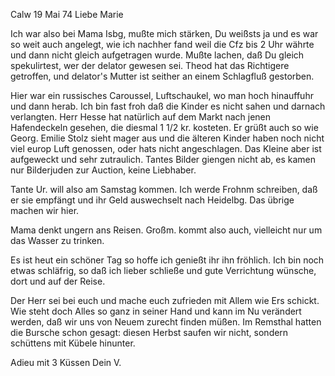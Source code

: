  Calw 19 Mai 74
Liebe Marie

Ich war also bei Mama Isbg, mußte mich stärken, Du weißsts ja und es war so weit auch angelegt, wie ich nachher fand weil die Cfz bis 2 Uhr währte und dann nicht gleich aufgetragen wurde. Mußte lachen, daß Du gleich spekulirtest, wer der delator gewesen sei. Theod hat das Richtigere getroffen, und delator's Mutter ist seither an einem Schlagfluß gestorben.

Hier war ein russisches Caroussel, Luftschaukel, wo man hoch hinauffuhr und dann herab. Ich bin fast froh daß die Kinder es nicht sahen und darnach verlangten. Herr Hesse hat natürlich auf dem Markt nach jenen Hafendeckeln gesehen, die diesmal 1 1/2 kr. kosteten. Er grüßt auch so wie Georg. 
Emilie Stolz sieht mager aus und die älteren Kinder haben noch nicht viel europ Luft genossen, oder hats nicht angeschlagen. Das Kleine aber ist aufgeweckt und sehr zutraulich. Tantes Bilder giengen nicht ab, es kamen nur Bilderjuden zur Auction, keine Liebhaber.

Tante Ur. will also am Samstag kommen. Ich werde Frohnm schreiben, daß er sie empfängt und ihr Geld auswechselt nach Heidelbg. Das übrige machen wir hier.

Mama denkt ungern ans Reisen. Großm. kommt also auch, vielleicht nur um das Wasser zu trinken.

Es ist heut ein schöner Tag so hoffe ich genießt ihr ihn fröhlich. Ich bin noch etwas schläfrig, so daß ich lieber schließe und gute Verrichtung wünsche, dort und auf der Reise.

Der Herr sei bei euch und mache euch zufrieden mit Allem wie Ers schickt. Wie steht doch Alles so ganz in seiner Hand und kann im Nu verändert werden, daß wir uns von Neuem zurecht finden müßen. Im Remsthal hatten die Bursche schon gesagt: diesen Herbst saufen wir nicht, sondern schüttens mit Kübele hinunter.

Adieu mit 3 Küssen
 Dein V.
